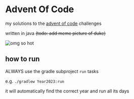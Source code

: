 # Advent Of Code
my solutions to the [advent of code](https://adventofcode.com) challenges

written in java ~~(todo: add meme picture of duke)~~

![omg so hot](https://cdn-blog.adafruit.com/uploads/2019/03/Capture-4-615x437.jpg)

## how to run
ALWAYS use the gradle subproject `run` tasks<p>
e.g. `./gradlew Year2023:run`<p>
it will automatically find the correct year and run all its days
